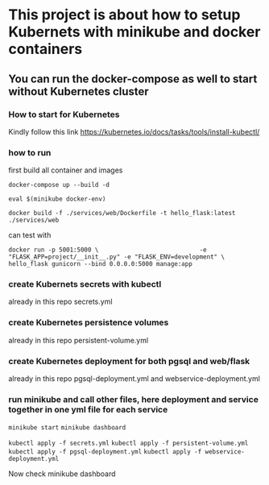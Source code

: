 # This project is about how to setup Kubernets with minikube and docker containers

## You can run the docker-compose as well to start without Kubernetes cluster

### How to start for Kubernetes

Kindly follow this link https://kubernetes.io/docs/tasks/tools/install-kubectl/

### how to run

first build all container and images 

`docker-compose up --build -d`

`eval $(minikube docker-env)`

`docker build -f ./services/web/Dockerfile -t hello_flask:latest ./services/web`

can test with 

`docker run -p 5001:5000 \                           
    -e "FLASK_APP=project/__init__.py" -e "FLASK_ENV=development" \
    hello_flask gunicorn --bind 0.0.0.0:5000 manage:app`

### create Kubernets secrets with kubectl

already in this repo secrets.yml

### create Kubernetes persistence volumes

already in this repo persistent-volume.yml

### create Kubernetes deployment for both pgsql and web/flask

already in this repo pgsql-deployment.yml and webservice-deployment.yml

### run minikube and call other files, here deployment and service together in one yml file for each service

`minikube start`
`minikube dashboard`

`kubectl apply -f secrets.yml`
`kubectl apply -f persistent-volume.yml`
`kubectl apply -f pgsql-deployment.yml`
`kubectl apply -f webservice-deployment.yml`

Now check minikube dashboard





